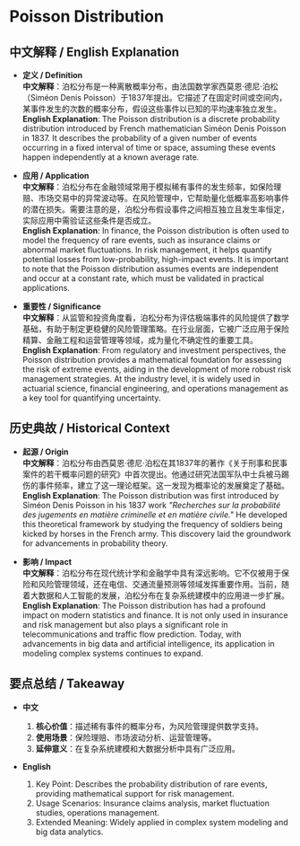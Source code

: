 # Poisson Distribution

## 中文解释 / English Explanation

* **定义 / Definition**  
  **中文解释**：泊松分布是一种离散概率分布，由法国数学家西莫恩·德尼·泊松（Siméon Denis Poisson）于1837年提出。它描述了在固定时间或空间内，某事件发生的次数的概率分布，假设这些事件以已知的平均速率独立发生。  
  **English Explanation**: The Poisson distribution is a discrete probability distribution introduced by French mathematician Siméon Denis Poisson in 1837. It describes the probability of a given number of events occurring in a fixed interval of time or space, assuming these events happen independently at a known average rate.

* **应用 / Application**  
  **中文解释**：泊松分布在金融领域常用于模拟稀有事件的发生频率，如保险理赔、市场交易中的异常波动等。在风险管理中，它帮助量化低概率高影响事件的潜在损失。需要注意的是，泊松分布假设事件之间相互独立且发生率恒定，实际应用中需验证这些条件是否成立。  
  **English Explanation**: In finance, the Poisson distribution is often used to model the frequency of rare events, such as insurance claims or abnormal market fluctuations. In risk management, it helps quantify potential losses from low-probability, high-impact events. It is important to note that the Poisson distribution assumes events are independent and occur at a constant rate, which must be validated in practical applications.

* **重要性 / Significance**  
  **中文解释**：从监管和投资角度看，泊松分布为评估极端事件的风险提供了数学基础，有助于制定更稳健的风险管理策略。在行业层面，它被广泛应用于保险精算、金融工程和运营管理等领域，成为量化不确定性的重要工具。  
  **English Explanation**: From regulatory and investment perspectives, the Poisson distribution provides a mathematical foundation for assessing the risk of extreme events, aiding in the development of more robust risk management strategies. At the industry level, it is widely used in actuarial science, financial engineering, and operations management as a key tool for quantifying uncertainty.

## 历史典故 / Historical Context

* **起源 / Origin**  
  **中文解释**：泊松分布由西莫恩·德尼·泊松在其1837年的著作《关于刑事和民事案件的若干概率问题的研究》中首次提出。他通过研究法国军队中士兵被马踢伤的事件频率，建立了这一理论框架。这一发现为概率论的发展奠定了基础。  
  **English Explanation**: The Poisson distribution was first introduced by Siméon Denis Poisson in his 1837 work *"Recherches sur la probabilité des jugements en matière criminelle et en matière civile."* He developed this theoretical framework by studying the frequency of soldiers being kicked by horses in the French army. This discovery laid the groundwork for advancements in probability theory.

* **影响 / Impact**  
  **中文解释**：泊松分布在现代统计学和金融学中具有深远影响。它不仅被用于保险和风险管理领域，还在电信、交通流量预测等领域发挥重要作用。当前，随着大数据和人工智能的发展，泊松分布在复杂系统建模中的应用进一步扩展。  
  **English Explanation**: The Poisson distribution has had a profound impact on modern statistics and finance. It is not only used in insurance and risk management but also plays a significant role in telecommunications and traffic flow prediction. Today, with advancements in big data and artificial intelligence, its application in modeling complex systems continues to expand.

## 要点总结 / Takeaway

* **中文**  
  1. **核心价值**：描述稀有事件的概率分布，为风险管理提供数学支持。
  2. **使用场景**：保险理赔、市场波动分析、运营管理等。
  3. **延伸意义**：在复杂系统建模和大数据分析中具有广泛应用。

* **English**  
  1. Key Point: Describes the probability distribution of rare events, providing mathematical support for risk management.
  2. Usage Scenarios: Insurance claims analysis, market fluctuation studies, operations management.
  3. Extended Meaning: Widely applied in complex system modeling and big data analytics.